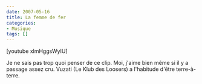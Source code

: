 ```yaml
---
date: 2007-05-16
title: La femme de fer
categories:
- Musique
tags: []
---
```

[youtube xlmHggsWyIU]

Je ne sais pas trop quoi penser de ce clip. Moi, j'aime bien même si il y a passage assez cru. Vuzati (Le Klub des Loosers) a l'habitude d'être terre-à-terre.
